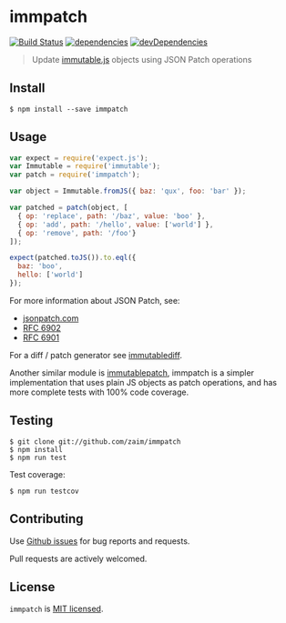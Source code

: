 # immpatch
[![Build Status][travis-img]][travis-url] [![dependencies][david-img]][david-url] [![devDependencies][david-dev-img]][david-url]

> Update [immutable.js](https://github.com/facebook/immutable-js) objects using JSON Patch operations

## Install

```
$ npm install --save immpatch
```

## Usage

```javascript
var expect = require('expect.js');
var Immutable = require('immutable');
var patch = require('immpatch');

var object = Immutable.fromJS({ baz: 'qux', foo: 'bar' });

var patched = patch(object, [
  { op: 'replace', path: '/baz', value: 'boo' },
  { op: 'add', path: '/hello', value: ['world'] },
  { op: 'remove', path: '/foo'}
]);

expect(patched.toJS()).to.eql({
  baz: 'boo',
  hello: ['world']
});
```

For more information about JSON Patch, see:

* [jsonpatch.com](http://jsonpatch.com)
* [RFC 6902](https://tools.ietf.org/html/rfc6902)
* [RFC 6901](https://tools.ietf.org/html/rfc6901)

For a diff / patch generator see
[immutablediff](https://www.npmjs.com/package/immutablediff).

Another similar module is
[immutablepatch](https://www.npmjs.com/package/immutablepatch), immpatch is a
simpler implementation that uses plain JS objects as patch operations, and has
more complete tests with 100% code coverage.

## Testing

```
$ git clone git://github.com/zaim/immpatch
$ npm install
$ npm run test
```

Test coverage:

```
$ npm run testcov
```

## Contributing

Use [Github issues](https://github.com/zaim/immpatch/issues) for bug reports
and requests.

Pull requests are actively welcomed.

## License

`immpatch` is [MIT licensed](./LICENSE).

[travis-url]: https://travis-ci.org/zaim/immpatch
[travis-img]: http://img.shields.io/travis/zaim/immpatch.svg
[david-url]: https://david-dm.org/zaim/immpatch
[david-img]: https://img.shields.io/david/zaim/immpatch.svg
[david-dev-img]: https://img.shields.io/david/dev/zaim/immpatch.svg
